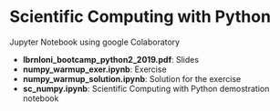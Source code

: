 # Scientific Computing with Python
Jupyter Notebook using google Colaboratory

* **lbrnloni_bootcamp_python2_2019.pdf**: Slides
* **numpy_warmup_exer.ipynb**: Exercise
* **numpy_warmup_solution.ipynb**: Solution for the exercise
* **sc_numpy.ipynb**: Scientific Computing with Python demostration notebook
